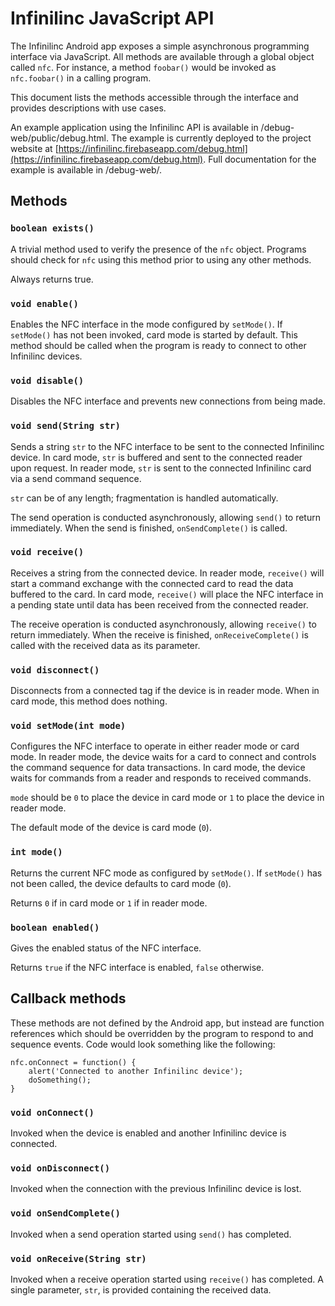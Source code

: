 Infinilinc JavaScript API
=========================

The Infinilinc Android app exposes a simple asynchronous programming interface
via JavaScript. All methods are available through a global object called `nfc`.
For instance, a method `foobar()` would be invoked as `nfc.foobar()` in a
calling program.

This document lists the methods accessible through the interface and provides
descriptions with use cases.

An example application using the Infinilinc API is available in
/debug-web/public/debug.html. The example is currently deployed to the project
website at [https://infinilinc.firebaseapp.com/debug.html](https://infinilinc.firebaseapp.com/debug.html).
Full documentation for the example is available in /debug-web/.

Methods
-------

### `boolean exists()`

A trivial method used to verify the presence of the `nfc` object. Programs
should check for `nfc` using this method prior to using any other methods.

Always returns true.

### `void enable()`

Enables the NFC interface in the mode configured by `setMode()`. If `setMode()`
has not been invoked, card mode is started by default. This method should be
called when the program is ready to connect to other Infinilinc devices.

### `void disable()`

Disables the NFC interface and prevents new connections from being made.

### `void send(String str)`

Sends a string `str` to the NFC interface to be sent to the connected Infinilinc
device. In card mode, `str` is buffered and sent to the connected reader upon
request. In reader mode, `str` is sent to the connected Infinilinc card via a
send command sequence.

`str` can be of any length; fragmentation is handled automatically.

The send operation is conducted asynchronously, allowing `send()` to return
immediately. When the send is finished, `onSendComplete()` is called.

### `void receive()`

Receives a string from the connected device. In reader mode, `receive()` will
start a command exchange with the connected card to read the data buffered
to the card. In card mode, `receive()` will place the NFC interface in a
pending state until data has been received from the connected reader.

The receive operation is conducted asynchronously, allowing `receive()` to
return immediately. When the receive is finished, `onReceiveComplete()` is
called with the received data as its parameter.

### `void disconnect()`

Disconnects from a connected tag if the device is in reader mode. When in card
mode, this method does nothing.

### `void setMode(int mode)`

Configures the NFC interface to operate in either reader mode or card mode. In
reader mode, the device waits for a card to connect and controls the command
sequence for data transactions. In card mode, the device waits for commands from
a reader and responds to received commands.

`mode` should be `0` to place the device in card mode or `1` to place the device
in reader mode.

The default mode of the device is card mode (`0`).

### `int mode()`

Returns the current NFC mode as configured by `setMode()`. If `setMode()` has
not been called, the device defaults to card mode (`0`).

Returns `0` if in card mode or `1` if in reader mode.

### `boolean enabled()`

Gives the enabled status of the NFC interface.

Returns `true` if the NFC interface is enabled, `false` otherwise.

Callback methods
----------------

These methods are not defined by the Android app, but instead are function
references which should be overridden by the program to respond to and sequence
events. Code would look something like the following:

	nfc.onConnect = function() {
		alert('Connected to another Infinilinc device');
		doSomething();
	}

### `void onConnect()`

Invoked when the device is enabled and another Infinilinc device is connected.

### `void onDisconnect()`

Invoked when the connection with the previous Infinilinc device is lost.

### `void onSendComplete()`

Invoked when a send operation started using `send()` has completed.

### `void onReceive(String str)`

Invoked when a receive operation started using `receive()` has completed. A
single parameter, `str`, is provided containing the received data.
